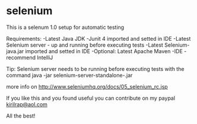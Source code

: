 # selenium
This is a selenum 1.0 setup for automatic testing

Requirements:
-Latest Java JDK
-Junit 4 imported and setted in IDE
-Latest Selenium server - up and running before executing tests
-Latest Selenium-java.jar imported and setted in IDE
-Optional: Latest Apache Maven
-IDE - recommend IntelliJ


Tip:
Selenium server needs to be running before executing tests with the command
java -jar selenium-server-standalone-<version-number>.jar

more info on http://www.seleniumhq.org/docs/05_selenium_rc.jsp

If you like this and you found useful you can contribute on my paypal kirilrap@aol.com 

All the best!
